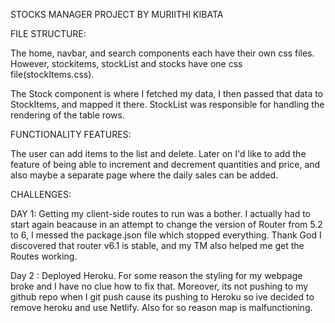 STOCKS MANAGER PROJECT BY MURIITHI KIBATA

FILE STRUCTURE:

The home, navbar, and search components each have their own css files.
However, stockitems, stockList and stocks have one css file(stockItems.css).

The Stock component is where I fetched my data, I then passed that data to StockItems, and mapped it there. StockList was responsible for handling the rendering of the table rows.

FUNCTIONALITY FEATURES:

The user can add items to the list and delete. Later on I'd like to add the feature of being able to increment and decrement quantities and price, and also maybe a separate page where the daily sales can be added.


CHALLENGES:

DAY 1: Getting my client-side routes to run was a bother. I actually had to start again beacause in an attempt to change the version of Router from 5.2 to 6, I messed the package.json file which stopped everything. Thank God I discovered that router 
v6.1 is stable, and my TM also helped me get the Routes working.

 Day 2 : Deployed Heroku. For some reason the styling for my webpage broke and I have no clue how to fix that. Moreover, its not pushing to my github repo when I git push cause its pushing to Heroku so ive decided to remove heroku and use Netlify. Also for so reason map is malfunctioning.

 